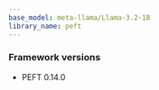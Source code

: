 ```yaml
---
base_model: meta-llama/Llama-3.2-1B
library_name: peft
---
```

### Framework versions

- PEFT 0.14.0